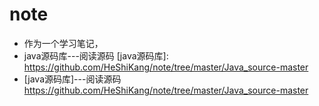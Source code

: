 # note
* 作为一个学习笔记，
* java源码库---阅读源码
[java源码库]: https://github.com/HeShiKang/note/tree/master/Java_source-master
* [java源码库]---阅读源码
 https://github.com/HeShiKang/note/tree/master/Java_source-master
